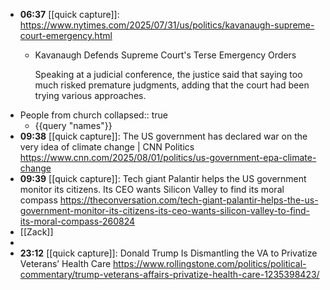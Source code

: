 - **06:37** [[quick capture]]: https://www.nytimes.com/2025/07/31/us/politics/kavanaugh-supreme-court-emergency.html
	- Kavanaugh Defends Supreme Court's Terse Emergency Orders
	  
	  Speaking at a judicial conference, the justice said that saying too much risked premature judgments, adding that the court had been trying various approaches.
- People from church
  collapsed:: true
	- {{query "names"}}
- **09:38** [[quick capture]]: The US government has declared war on the very idea of climate change | CNN Politics https://www.cnn.com/2025/08/01/politics/us-government-epa-climate-change
- **09:39** [[quick capture]]: Tech giant Palantir helps the US government monitor its citizens. Its CEO wants Silicon Valley to find its moral compass https://theconversation.com/tech-giant-palantir-helps-the-us-government-monitor-its-citizens-its-ceo-wants-silicon-valley-to-find-its-moral-compass-260824
- [[Zack]]
-
- **23:12** [[quick capture]]: Donald Trump Is Dismantling the VA to Privatize Veterans’ Health Care https://www.rollingstone.com/politics/political-commentary/trump-veterans-affairs-privatize-health-care-1235398423/